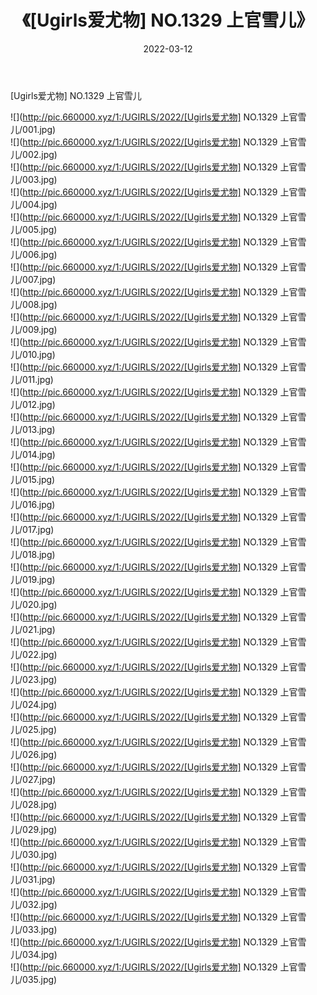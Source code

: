 ﻿---
layout: post
title:  《[Ugirls爱尤物] NO.1329 上官雪儿》
date:   2022-03-12
img: http://pic.660000.xyz/1:/UGIRLS/2022/[Ugirls爱尤物] NO.1329 上官雪儿/000.jpg
categories: [美女, 清纯, 唯美]
---

[Ugirls爱尤物] NO.1329 上官雪儿

 ![](http://pic.660000.xyz/1:/UGIRLS/2022/[Ugirls爱尤物] NO.1329 上官雪儿/001.jpg) <br>![](http://pic.660000.xyz/1:/UGIRLS/2022/[Ugirls爱尤物] NO.1329 上官雪儿/002.jpg) <br>![](http://pic.660000.xyz/1:/UGIRLS/2022/[Ugirls爱尤物] NO.1329 上官雪儿/003.jpg) <br>![](http://pic.660000.xyz/1:/UGIRLS/2022/[Ugirls爱尤物] NO.1329 上官雪儿/004.jpg) <br>![](http://pic.660000.xyz/1:/UGIRLS/2022/[Ugirls爱尤物] NO.1329 上官雪儿/005.jpg) <br>![](http://pic.660000.xyz/1:/UGIRLS/2022/[Ugirls爱尤物] NO.1329 上官雪儿/006.jpg) <br>![](http://pic.660000.xyz/1:/UGIRLS/2022/[Ugirls爱尤物] NO.1329 上官雪儿/007.jpg) <br>![](http://pic.660000.xyz/1:/UGIRLS/2022/[Ugirls爱尤物] NO.1329 上官雪儿/008.jpg) <br>![](http://pic.660000.xyz/1:/UGIRLS/2022/[Ugirls爱尤物] NO.1329 上官雪儿/009.jpg) <br>![](http://pic.660000.xyz/1:/UGIRLS/2022/[Ugirls爱尤物] NO.1329 上官雪儿/010.jpg) <br>![](http://pic.660000.xyz/1:/UGIRLS/2022/[Ugirls爱尤物] NO.1329 上官雪儿/011.jpg) <br>![](http://pic.660000.xyz/1:/UGIRLS/2022/[Ugirls爱尤物] NO.1329 上官雪儿/012.jpg) <br>![](http://pic.660000.xyz/1:/UGIRLS/2022/[Ugirls爱尤物] NO.1329 上官雪儿/013.jpg) <br>![](http://pic.660000.xyz/1:/UGIRLS/2022/[Ugirls爱尤物] NO.1329 上官雪儿/014.jpg) <br>![](http://pic.660000.xyz/1:/UGIRLS/2022/[Ugirls爱尤物] NO.1329 上官雪儿/015.jpg) <br>![](http://pic.660000.xyz/1:/UGIRLS/2022/[Ugirls爱尤物] NO.1329 上官雪儿/016.jpg) <br>![](http://pic.660000.xyz/1:/UGIRLS/2022/[Ugirls爱尤物] NO.1329 上官雪儿/017.jpg) <br>![](http://pic.660000.xyz/1:/UGIRLS/2022/[Ugirls爱尤物] NO.1329 上官雪儿/018.jpg) <br>![](http://pic.660000.xyz/1:/UGIRLS/2022/[Ugirls爱尤物] NO.1329 上官雪儿/019.jpg) <br>![](http://pic.660000.xyz/1:/UGIRLS/2022/[Ugirls爱尤物] NO.1329 上官雪儿/020.jpg) <br>![](http://pic.660000.xyz/1:/UGIRLS/2022/[Ugirls爱尤物] NO.1329 上官雪儿/021.jpg) <br>![](http://pic.660000.xyz/1:/UGIRLS/2022/[Ugirls爱尤物] NO.1329 上官雪儿/022.jpg) <br>![](http://pic.660000.xyz/1:/UGIRLS/2022/[Ugirls爱尤物] NO.1329 上官雪儿/023.jpg) <br>![](http://pic.660000.xyz/1:/UGIRLS/2022/[Ugirls爱尤物] NO.1329 上官雪儿/024.jpg) <br>![](http://pic.660000.xyz/1:/UGIRLS/2022/[Ugirls爱尤物] NO.1329 上官雪儿/025.jpg) <br>![](http://pic.660000.xyz/1:/UGIRLS/2022/[Ugirls爱尤物] NO.1329 上官雪儿/026.jpg) <br>![](http://pic.660000.xyz/1:/UGIRLS/2022/[Ugirls爱尤物] NO.1329 上官雪儿/027.jpg) <br>![](http://pic.660000.xyz/1:/UGIRLS/2022/[Ugirls爱尤物] NO.1329 上官雪儿/028.jpg) <br>![](http://pic.660000.xyz/1:/UGIRLS/2022/[Ugirls爱尤物] NO.1329 上官雪儿/029.jpg) <br>![](http://pic.660000.xyz/1:/UGIRLS/2022/[Ugirls爱尤物] NO.1329 上官雪儿/030.jpg) <br>![](http://pic.660000.xyz/1:/UGIRLS/2022/[Ugirls爱尤物] NO.1329 上官雪儿/031.jpg) <br>![](http://pic.660000.xyz/1:/UGIRLS/2022/[Ugirls爱尤物] NO.1329 上官雪儿/032.jpg) <br>![](http://pic.660000.xyz/1:/UGIRLS/2022/[Ugirls爱尤物] NO.1329 上官雪儿/033.jpg) <br>![](http://pic.660000.xyz/1:/UGIRLS/2022/[Ugirls爱尤物] NO.1329 上官雪儿/034.jpg) <br>![](http://pic.660000.xyz/1:/UGIRLS/2022/[Ugirls爱尤物] NO.1329 上官雪儿/035.jpg) <br>